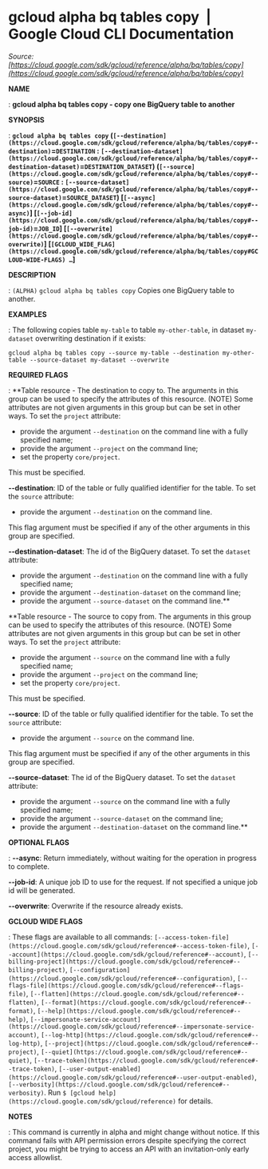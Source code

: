 # gcloud alpha bq tables copy  |  Google Cloud CLI Documentation

*Source: [https://cloud.google.com/sdk/gcloud/reference/alpha/bq/tables/copy](https://cloud.google.com/sdk/gcloud/reference/alpha/bq/tables/copy)*

**NAME**

: **gcloud alpha bq tables copy - copy one BigQuery table to another**

**SYNOPSIS**

: **`gcloud alpha bq tables copy` (`[--destination](https://cloud.google.com/sdk/gcloud/reference/alpha/bq/tables/copy#--destination)`=`DESTINATION` : `[--destination-dataset](https://cloud.google.com/sdk/gcloud/reference/alpha/bq/tables/copy#--destination-dataset)`=`DESTINATION_DATASET`) (`[--source](https://cloud.google.com/sdk/gcloud/reference/alpha/bq/tables/copy#--source)`=`SOURCE` : `[--source-dataset](https://cloud.google.com/sdk/gcloud/reference/alpha/bq/tables/copy#--source-dataset)`=`SOURCE_DATASET`) [`[--async](https://cloud.google.com/sdk/gcloud/reference/alpha/bq/tables/copy#--async)`] [`[--job-id](https://cloud.google.com/sdk/gcloud/reference/alpha/bq/tables/copy#--job-id)`=`JOB_ID`] [`[--overwrite](https://cloud.google.com/sdk/gcloud/reference/alpha/bq/tables/copy#--overwrite)`] [`[GCLOUD_WIDE_FLAG](https://cloud.google.com/sdk/gcloud/reference/alpha/bq/tables/copy#GCLOUD-WIDE-FLAGS) …`]**

**DESCRIPTION**

: `(ALPHA)` `gcloud alpha bq tables copy` Copies one
BigQuery table to another.

**EXAMPLES**

: The following copies table `my-table` to table
`my-other-table`, in dataset `my-dataset` overwriting
destination if it exists:

```
gcloud alpha bq tables copy --source my-table --destination my-other-table --source-dataset my-dataset --overwrite
```

**REQUIRED FLAGS**

: **Table resource - The destination to copy to. The arguments in this group can be
used to specify the attributes of this resource. (NOTE) Some attributes are not
given arguments in this group but can be set in other ways.
To set the `project` attribute:

- provide the argument `--destination` on the command line with a fully
specified name;
- provide the argument `--project` on the command line;
- set the property `core/project`.

This must be specified.

**--destination**:
ID of the table or fully qualified identifier for the table.
To set the `source` attribute:

- provide the argument `--destination` on the command line.

This flag argument must be specified if any of the other arguments in this group
are specified.

**--destination-dataset**:
The id of the BigQuery dataset.
To set the `dataset` attribute:

- provide the argument `--destination` on the command line with a fully
specified name;
- provide the argument `--destination-dataset` on the command line;
- provide the argument `--source-dataset` on the command line.**

**Table resource - The source to copy from. The arguments in this group can be
used to specify the attributes of this resource. (NOTE) Some attributes are not
given arguments in this group but can be set in other ways.
To set the `project` attribute:

- provide the argument `--source` on the command line with a fully
specified name;
- provide the argument `--project` on the command line;
- set the property `core/project`.

This must be specified.

**--source**:
ID of the table or fully qualified identifier for the table.
To set the `source` attribute:

- provide the argument `--source` on the command line.

This flag argument must be specified if any of the other arguments in this group
are specified.

**--source-dataset**:
The id of the BigQuery dataset.
To set the `dataset` attribute:

- provide the argument `--source` on the command line with a fully
specified name;
- provide the argument `--source-dataset` on the command line;
- provide the argument `--destination-dataset` on the command line.**

**OPTIONAL FLAGS**

: **--async**:
Return immediately, without waiting for the operation in progress to complete.

**--job-id**:
A unique job ID to use for the request. If not specified a unique job id will be
generated.

**--overwrite**:
Overwrite if the resource already exists.

**GCLOUD WIDE FLAGS**

: These flags are available to all commands: `[--access-token-file](https://cloud.google.com/sdk/gcloud/reference#--access-token-file)`,
`[--account](https://cloud.google.com/sdk/gcloud/reference#--account)`, `[--billing-project](https://cloud.google.com/sdk/gcloud/reference#--billing-project)`,
`[--configuration](https://cloud.google.com/sdk/gcloud/reference#--configuration)`,
`[--flags-file](https://cloud.google.com/sdk/gcloud/reference#--flags-file)`,
`[--flatten](https://cloud.google.com/sdk/gcloud/reference#--flatten)`, `[--format](https://cloud.google.com/sdk/gcloud/reference#--format)`, `[--help](https://cloud.google.com/sdk/gcloud/reference#--help)`, `[--impersonate-service-account](https://cloud.google.com/sdk/gcloud/reference#--impersonate-service-account)`,
`[--log-http](https://cloud.google.com/sdk/gcloud/reference#--log-http)`,
`[--project](https://cloud.google.com/sdk/gcloud/reference#--project)`, `[--quiet](https://cloud.google.com/sdk/gcloud/reference#--quiet)`, `[--trace-token](https://cloud.google.com/sdk/gcloud/reference#--trace-token)`, `[--user-output-enabled](https://cloud.google.com/sdk/gcloud/reference#--user-output-enabled)`,
`[--verbosity](https://cloud.google.com/sdk/gcloud/reference#--verbosity)`.
Run `$ [gcloud help](https://cloud.google.com/sdk/gcloud/reference)` for details.

**NOTES**

: This command is currently in alpha and might change without notice. If this
command fails with API permission errors despite specifying the correct project,
you might be trying to access an API with an invitation-only early access
allowlist.
